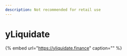 ```yaml
---
description: Not recommended for retail use
---
```


# yLiquidate

{% embed url="https://yliquidate.finance" caption="" %}
